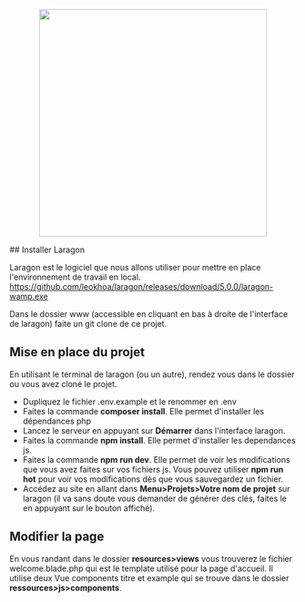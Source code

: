 <p align="center"><a href="https://laravel.com" target="_blank"><img src="https://raw.githubusercontent.com/laravel/art/master/logo-lockup/5%20SVG/2%20CMYK/1%20Full%20Color/laravel-logolockup-cmyk-red.svg" width="400"></a></p>
## Installer Laragon

Laragon est le logiciel que nous allons utiliser pour mettre en place l'environnement de travail en local.  
https://github.com/leokhoa/laragon/releases/download/5.0.0/laragon-wamp.exe

Dans le dossier www (accessible en cliquant en bas à droite de l'interface de laragon) faite un git clone de ce projet.

## Mise en place du projet

En utilisant le terminal de laragon (ou un autre), rendez vous dans le dossier ou vous avez cloné le projet.

-   Dupliquez le fichier .env.example et le renommer en .env
-   Faites la commande **composer install**. Elle permet d'installer les dépendances php
-   Lancez le serveur en appuyant sur **Démarrer** dans l'interface laragon.
-   Faites la commande **npm install**. Elle permet d'installer les dependances js.
-   Faites la commande **npm run dev**. Elle permet de voir les modifications que vous avez faites sur vos fichiers js. Vous pouvez utiliser **npm run hot** pour voir vos modifications dès que vous sauvegardez un fichier.
-   Accédez au site en allant dans **Menu>Projets>Votre nom de projet** sur laragon (il va sans doute vous demander de générer des clés, faites le en appuyant sur le bouton affiché).

## Modifier la page

En vous randant dans le dossier **resources>views** vous trouverez le fichier welcome.blade.php qui est le template utilisé pour la page d'accueil. Il utilise deux Vue components titre et example qui se trouve dans le dossier **ressources>js>components**.
